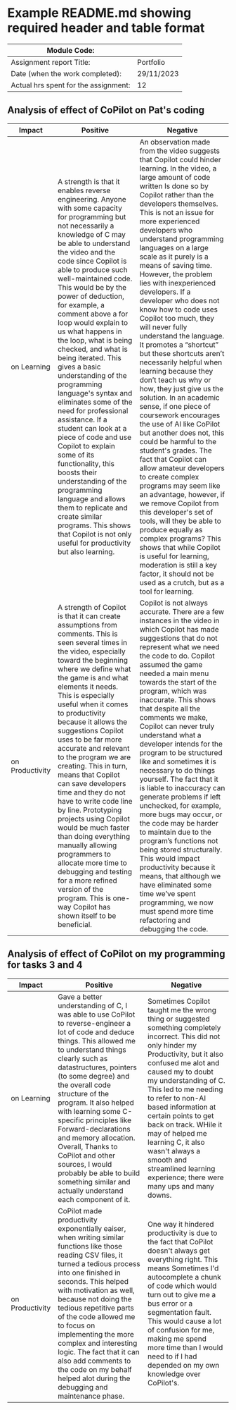 # Example README.md showing required header and table format

| Module Code:                     |                                   |
|----------------------------------|-----------------------------------|
| Assignment report Title:        |              Portfolio                      |
| Date (when the work completed):    |                      29/11/2023             |
| Actual hrs spent for the assignment:  |                   12             |


## Analysis of effect of CoPilot on Pat's coding

| Impact                   | Positive         | Negative    |
|--------------------------|------------------------|-----------------------|
| on Learning                | A strength  is that it enables reverse engineering. Anyone with some capacity for programming but not necessarily a knowledge of C may be able to understand the video and the code since Copilot is able to produce such well-maintained code. This would be by the power of deduction, for example, a comment above a for loop would explain to us what happens in the loop, what is being checked, and what is being iterated. This gives a basic understanding of the programming language's syntax and eliminates some of the need for professional assistance. If a student can look at a piece of code and use Copilot to explain some of its functionality, this boosts their understanding of the programming language and allows them to replicate and create similar programs. This shows that Copilot is not only useful for productivity but also learning.   | An observation made from the video suggests that Copilot could hinder learning. In the video, a large amount of code written Is done so by Copilot rather than the developers themselves. This is not an issue for more experienced developers who understand programming languages on a large scale as it purely is a means of saving time. However, the problem lies with inexperienced developers.  If a developer who does not know how to code uses Copilot too much, they will never fully understand the language.  It promotes a “shortcut” but these shortcuts aren’t necessarily helpful when learning because they don’t teach us why or how, they just give us the solution. In an academic sense, if one piece of coursework encourages the use of AI like CoPilot but another does not, this could be harmful to the student's grades. The fact that Copilot can allow amateur developers to create complex programs may seem like an advantage, however, if we remove Copilot from this developer's set of tools, will they be able to produce equally as complex programs? This shows that while Copilot is useful for learning, moderation is still a key factor, it should not be used as a crutch, but as a tool for learning.|
| on Productivity           | A strength of Copilot is that it can create assumptions from comments. This is seen several times in the video, especially toward the beginning where we define what the game is and what elements it needs. This is especially useful when it comes to productivity because it allows the suggestions Copilot uses to be far more accurate and relevant to the program we are creating. This in turn, means that Copilot can save developers time and they do not have to write code line by line. Prototyping projects using Copilot would be much faster than doing everything manually allowing programmers to allocate more time to debugging and testing for a more refined version of the program. This is one-way Copilot has shown itself to be beneficial.  | Copilot is not always accurate. There are a few instances in the video in which Copilot has made suggestions that do not represent what we need the code to do. Copilot assumed the game needed a main menu towards the start of the program, which was inaccurate. This shows that despite all the comments we make, Copilot can never truly understand what a developer intends for the program to be structured like and sometimes it is necessary to do things yourself. The fact that it is liable to inaccuracy can generate problems if left unchecked, for example, more bugs may occur, or the code may be harder to maintain due to the program’s functions not being stored structurally. This would impact productivity because it means, that although we have eliminated some time we’ve spent programming, we now must spend more time refactoring and debugging the code.                   |

## Analysis of effect of CoPilot on my programming for tasks 3 and 4

| Impact                   | Positive         | Negative    |
|--------------------------|------------------------|-----------------------|
| on Learning                | Gave a better understanding of C, I was able to use CoPilot to reverse-engineer a lot of code and deduce things. This allowed me to understand things clearly such as datastructures, pointers (to some degree) and the overall code structure of the program. It also helped with learning some C-specific principles like Forward-declarations and memory allocation. Overall, Thanks to CoPilot and other sources, I would probably be able to build something similar  and actually understand each component of it.   | Sometimes Copilot taught me the wrong thing or suggested something completely incorrect. This did not only hinder my Productivity, but it also confused me alot and caused my to doubt my understanding of C. This led to me needing to refer to non-AI based information at certain points to get back on track. WHile it may of helped me learning C, it also wasn't always a smooth and streamlined learning experience; there were many ups and many downs.|
| on Productivity           | CoPilot made productivity exponentially eaiser, when writing similar functions like those reading CSV files, it turned a tedious process into one finished in seconds. This helped with motivation as well, because not doing the tedious repetitive parts of the code allowed me to focus on implementing the more complex and interesting logic. The fact that it can also add comments to the code on my behalf helped alot during the debugging and maintenance phase.| One way it hindered productivity is due to the fact that CoPilot doesn't always get everything right. This means Sometimes I'd autocomplete a chunk of code which would turn out to give me a bus error or a segmentation fault. This would cause a lot of confusion for me, making me spend more time than I would need to if I had depended on my own knowledge over CoPilot's.                 |
